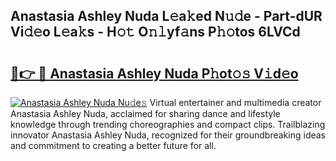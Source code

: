 ## Anastasia Ashley Nuda L𝚎a𝚔ed N𝚞𝚍e - Part-dUR Vi𝚍𝚎o L𝚎a𝚔s - H𝚘𝚝 O𝚗𝚕yf𝚊ns P𝚑𝚘tos 6LVCd

# <h2><a href="http://kf6nq57.oniu.top/?m=Anastasia+Ashley+Nuda">🔗👉 🔴 Anastasia Ashley Nuda P𝚑ot𝚘𝚜 V𝚒d𝚎o</a></h2>

[![Anastasia Ashley Nuda Nu𝚍e𝚜](https://i.imgur.com/0qMVB7G.gif)](http://kf6nq57.oniu.top/?m=Anastasia+Ashley+Nuda)
Virtual entertainer and multimedia creator Anastasia Ashley Nuda, acclaimed for sharing dance and lifestyle knowledge through trending choreographies and compact clips. Trailblazing innovator Anastasia Ashley Nuda, recognized for their groundbreaking ideas and commitment to creating a better future for all.  

